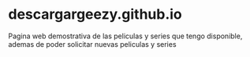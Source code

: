 # descargargeezy.github.io
Pagina web demostrativa de las peliculas y series que tengo disponible, ademas de poder solicitar nuevas peliculas y series

